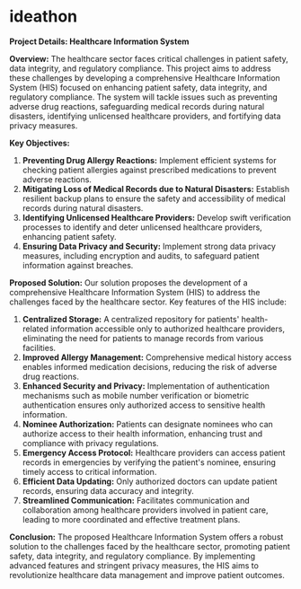 # ideathon
**Project Details: Healthcare Information System**

**Overview:**
The healthcare sector faces critical challenges in patient safety, data integrity, and regulatory compliance. This project aims to address these challenges by developing a comprehensive Healthcare Information System (HIS) focused on enhancing patient safety, data integrity, and regulatory compliance. The system will tackle issues such as preventing adverse drug reactions, safeguarding medical records during natural disasters, identifying unlicensed healthcare providers, and fortifying data privacy measures.

**Key Objectives:**
1. **Preventing Drug Allergy Reactions:** Implement efficient systems for checking patient allergies against prescribed medications to prevent adverse reactions.
2. **Mitigating Loss of Medical Records due to Natural Disasters:** Establish resilient backup plans to ensure the safety and accessibility of medical records during natural disasters.
3. **Identifying Unlicensed Healthcare Providers:** Develop swift verification processes to identify and deter unlicensed healthcare providers, enhancing patient safety.
4. **Ensuring Data Privacy and Security:** Implement strong data privacy measures, including encryption and audits, to safeguard patient information against breaches.

**Proposed Solution:**
Our solution proposes the development of a comprehensive Healthcare Information System (HIS) to address the challenges faced by the healthcare sector. Key features of the HIS include:

1. **Centralized Storage:** A centralized repository for patients' health-related information accessible only to authorized healthcare providers, eliminating the need for patients to manage records from various facilities.
2. **Improved Allergy Management:** Comprehensive medical history access enables informed medication decisions, reducing the risk of adverse drug reactions.
3. **Enhanced Security and Privacy:** Implementation of authentication mechanisms such as mobile number verification or biometric authentication ensures only authorized access to sensitive health information.
4. **Nominee Authorization:** Patients can designate nominees who can authorize access to their health information, enhancing trust and compliance with privacy regulations.
5. **Emergency Access Protocol:** Healthcare providers can access patient records in emergencies by verifying the patient's nominee, ensuring timely access to critical information.
6. **Efficient Data Updating:** Only authorized doctors can update patient records, ensuring data accuracy and integrity.
7. **Streamlined Communication:** Facilitates communication and collaboration among healthcare providers involved in patient care, leading to more coordinated and effective treatment plans.

**Conclusion:**
The proposed Healthcare Information System offers a robust solution to the challenges faced by the healthcare sector, promoting patient safety, data integrity, and regulatory compliance. By implementing advanced features and stringent privacy measures, the HIS aims to revolutionize healthcare data management and improve patient outcomes.
